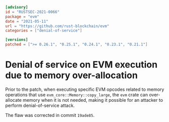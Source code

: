 ```toml
[advisory]
id = "RUSTSEC-2021-0066"
package = "evm"
date = "2021-05-11"
url = "https://github.com/rust-blockchain/evm"
categories = ["denial-of-service"]

[versions]
patched = [">= 0.26.1", "0.25.1", "0.24.1", "0.23.1", "0.21.1"]
```

# Denial of service on EVM execution due to memory over-allocation

Prior to the patch, when executing specific EVM opcodes related
to memory operations that use `evm_core::Memory::copy_large`, the `evm`
crate can over-allocate memory when it is not needed, making it
possible for an attacker to perform denial-of-service attack.

The flaw was corrected in commit `19ade85`.
